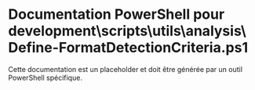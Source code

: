 # Documentation PowerShell pour development\scripts\utils\analysis\Define-FormatDetectionCriteria.ps1

Cette documentation est un placeholder et doit être générée par un outil PowerShell spécifique.
